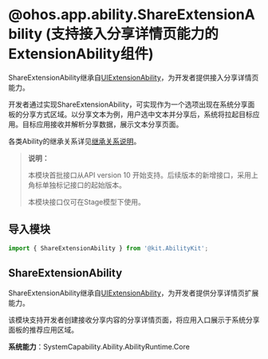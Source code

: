 # @ohos.app.ability.ShareExtensionAbility (支持接入分享详情页能力的ExtensionAbility组件)

<!--Kit: Ability Kit-->
<!--Subsystem: Ability-->
<!--Owner: @zexin_c-->
<!--Designer: @li-weifeng2024-->
<!--Tester: @lixueqing513-->
<!--Adviser: @huipeizi-->

ShareExtensionAbility继承自[UIExtensionAbility](js-apis-app-ability-uiExtensionAbility.md)，为开发者提供接入分享详情页能力。

开发者通过实现ShareExtensionAbility，可实现作为一个选项出现在系统分享面板的分享方式区域。以分享文本为例，用户选中文本并分享后，系统将拉起目标应用。目标应用接收并解析分享数据，展示文本分享页面。

各类Ability的继承关系详见[继承关系说明](./js-apis-app-ability-ability.md#ability的继承关系说明)。

> **说明：**
>
> 本模块首批接口从API version 10 开始支持。后续版本的新增接口，采用上角标单独标记接口的起始版本。
>
> 本模块接口仅可在Stage模型下使用。

## 导入模块

```ts
import { ShareExtensionAbility } from '@kit.AbilityKit';
```

## ShareExtensionAbility

ShareExtensionAbility继承自[UIExtensionAbility](js-apis-app-ability-uiExtensionAbility.md)，为开发者提供分享详情页扩展能力。

该模块支持开发者创建接收分享内容的分享详情页面，将应用入口展示于系统分享面板的推荐应用区域。

**系统能力**：SystemCapability.Ability.AbilityRuntime.Core
